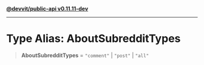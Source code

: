 [**@devvit/public-api v0.11.11-dev**](../../README.md)

---

# Type Alias: AboutSubredditTypes

> **AboutSubredditTypes** = `"comment"` \| `"post"` \| `"all"`
